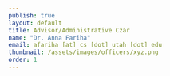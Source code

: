 ```yaml
---
publish: true
layout: default
title: Advisor/Administrative Czar
name: "Dr. Anna Fariha"
email: afariha [at] cs [dot] utah [dot] edu
thumbnail: /assets/images/officers/xyz.png
order: 1
---
```

